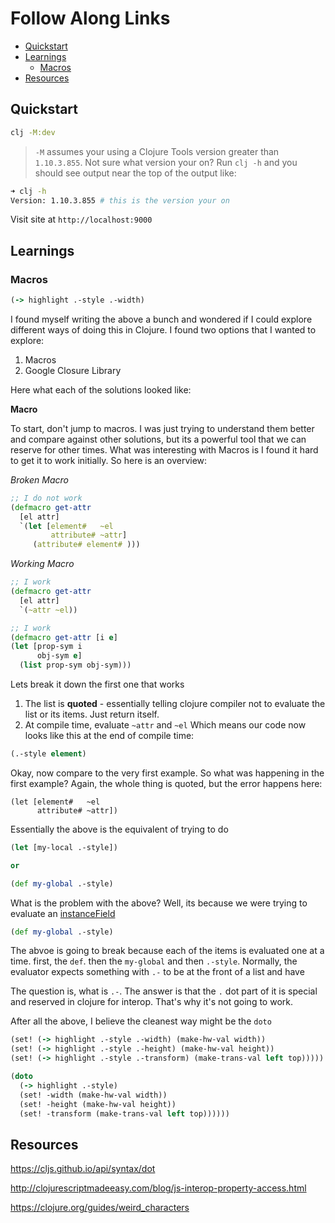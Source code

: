 # Follow Along Links

- [Quickstart](#quickstart)
- [Learnings](#learnings)
  - [Macros](#macro)
- [Resources](#resources)

## Quickstart

```bash
clj -M:dev
```

> `-M` assumes your using a Clojure Tools version greater than `1.10.3.855`.  Not sure what version your on?  Run `clj -h` and you should see output near the top of the output like:

```bash
➜ clj -h
Version: 1.10.3.855 # this is the version your on
```


Visit site at `http://localhost:9000`

## Learnings

### Macros

```clojure
(-> highlight .-style .-width)
```

I found myself writing the above a bunch and wondered if I could explore different ways of doing this in Clojure. I found two options that I wanted to explore:

1.  Macros
2.  Google Closure Library

Here what each of the solutions looked like:

**Macro**

To start, don't jump to macros. I was just trying to understand them better and compare against other solutions, but its a powerful tool that we can reserve for other times. What was interesting with Macros is I found it hard to get it to work initially. So here is an overview:

_Broken Macro_

```clojure
;; I do not work
(defmacro get-attr
  [el attr]
  `(let [element#   ~el
         attribute# ~attr]
     (attribute# element# )))
```

_Working Macro_

```clojure
;; I work
(defmacro get-attr
  [el attr]
  `(~attr ~el))

;; I work
(defmacro get-attr [i e]
(let [prop-sym i
      obj-sym e]
  (list prop-sym obj-sym)))
```

Lets break it down the first one that works

1.  The list is **quoted** - essentially telling clojure compiler not to evaluate the list or its items. Just return itself.
2.  At compile time, evaluate `~attr` and `~el` Which means our code now looks like this at the end of compile time:

```clojure
(.-style element)
```

Okay, now compare to the very first example. So what was happening in the first example? Again, the whole thing is quoted, but the error happens here:

```
(let [element#   ~el
      attribute# ~attr])
```

Essentially the above is the equivalent of trying to do

```clojure
(let [my-local .-style])

or

(def my-global .-style)
```

What is the problem with the above? Well, its because we were trying to evaluate an [instanceField](https://clojure.org/reference/java_interop#_the_dot_special_form)

```clojure
(def my-global .-style)
```

The abvoe is going to break because each of the items is evaluated one at a time. first, the `def`. then the `my-global` and then `.-style`. Normally, the evaluator expects something with `.-` to be at the front of a list and have

The question is, what is `.-`. The answer is that the `.` dot part of it is special and reserved in clojure for interop. That's why it's not going to work.

After all the above, I believe the cleanest way might be the `doto`

```clojure
(set! (-> highlight .-style .-width) (make-hw-val width))
(set! (-> highlight .-style .-height) (make-hw-val height))
(set! (-> highlight .-style .-transform) (make-trans-val left top)))))
```

```clojure
(doto
  (-> highlight .-style)
  (set! -width (make-hw-val width))
  (set! -height (make-hw-val height))
  (set! -transform (make-trans-val left top))))))
```

## Resources

https://cljs.github.io/api/syntax/dot

http://clojurescriptmadeeasy.com/blog/js-interop-property-access.html

https://clojure.org/guides/weird_characters

